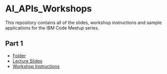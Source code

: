 # AI_APIs_Workshops

This repository contains all of the slides, workshop instructions and sample applications for the IBM Code Meetup series.

## Part 1
- [Folder](https://github.com/arlemi/AI_APIs_Workshops/)
- [Lecture Slides](https://github.com/arlemi/AI_APIs_Workshops/)
- [Workshop Instructions](https://github.com/arlemi/AI_APIs_Workshops/)
